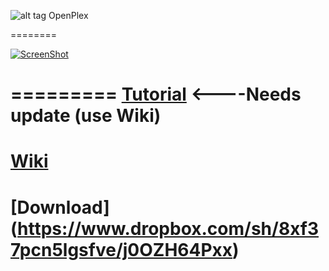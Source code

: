 ![alt tag](https://raw.githubusercontent.com/wahlmanj/OpenPlex/master/OpenPlexIcons/MenuIcon2.png)   OpenPlex

========

[![ScreenShot](https://raw.github.com/GabLeRoux/WebMole/master/ressources/WebMole_Youtube_Video.png)](https://www.youtube.com/watch?v=-tHfQtULgno)

=========
[Tutorial](http://miapple.me/openplex-app-installs-manages-plexconnect-mac-os-x/) <----Needs update (use Wiki)
=========
[Wiki](https://github.com/wahlmanj/OpenPlex/wiki)
=========
[Download] (https://www.dropbox.com/sh/8xf37pcn5lgsfve/j0OZH64Pxx)
=========
